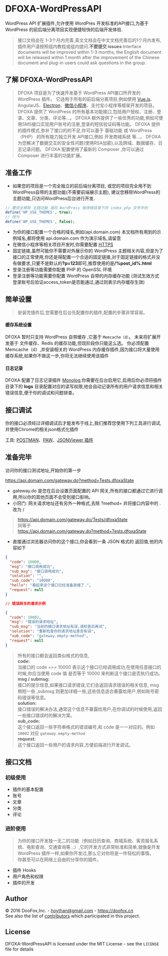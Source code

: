 DFOXA-WordPressAPI
====================
WordPress API 扩展插件,允许使用 WordPres 开发标准的API接口,为基于 WordPress 的前后端分离项目实现便捷轻快的后端开发体验.


> 接口文档会在 1-3个月内完善,英文文档会在中文文档完善后的1个月内发布,插件用户请按照组内教程或组内提问.<b>不要提交 issues </b>
> Interface documents will be improved within 1-3 months, the English document will be released within 1 month after the improvement of the Chinese document and plug-in users could ask questions in the group.

## 了解 DFOXA-WordPressAPI


>DFOXA 项目是为了快速开发基于 WordPress API接口所开发的 WordPress 插件。
>它适用于所有的前后端分离项目,例如使用 [Vue.js](https://vuejs.org)、AngularJS、[Electron](http://electron.atom.io)、[微信小程序](https://mp.weixin.qq.com/debug/wxadoc/introduction/)、支付宝小程序等框架开发的项目。
>DFOXA 提供了 WordPress 的所有基本功能接口,包括用户授权、注册、登录、文章、分类、评论等...。
>DFOXA 额外提供了一些优秀的功能,例如可使用SMS接口实现用户账号的注册,登录的短信验证码等功能。
>DFOXA 提供的插件模式,弥补了接口的的不足,你可以基于 基础功能 或 WordPress（PHP） 的所有能力独立开发 API接口,例如 开发商城系统 等...。
>DFOXA 为您解决了数据交互的安全性问题(使用RSA加密),以及跨域、数据缓存、日志记录问题。
>DFOXA 配置使用了最新的 Composer ,你可以通过 Composer 进行丰富的功能扩展。

## 准备工作
* 如果您的项目是一个完全独立的前后端分离项目,
    或您的项目完全用不到WordPress自带的主题功能(不需要前端展示主题),
    建议您移除WordPress的主题功能,只访问WordPress后台进行开发.
 
 ```php
 // 要完全移除 主题功能 请将 WordPress 程序根目录下的 index.php 文件中的
 define('WP_USE_THEMES', true);
 // 改为
 define('WP_USE_THEMES', false);
 ```
* 为你的接口配置一个合格的域名,例如(api.domain.com) 本文档所有用到的示例域名,都将使用 api.domain.com 作为演示域名,请留意
* 在微信小程序等相关项目开发时,你需要配置 [HTTPS](https://www.vpser.net/build/letsencrypt-certbot.html)
* 固定链接,虽然可能你不需要对外展示你的 WordPress 主题相关内容,但是为了接口的正常使用,你还是得配置一个合适的固定链接,对于固定链接的格式并没有做要求,只要不是默认的<b>?p=123</b>即可,推荐使用的是<b>/%post_id%.html</b>
* 登录注册等功能需要你配置 PHP 的 OpenSSL 环境
* 登录注册等功能需要你配置 WordPress 自带的内存缓存功能 (测试生效方式 登录账号后验证access_token是否能通过,通过则表示内存缓存生效)

## 简单设置
> 安装完插件后,您需要在后台先配置你的插件,配置的步骤非常容易。

#### 缓存系统设置

DFOXA 暂时只支持 WordPress 自带缓存 ,它基于 <code>Memcache（d）</code>。
未来将扩展开发基于 文件缓存、Redis 的缓存功能,但现阶段你只能这么选。
你必须配置 Memcache（d）,并安装相关的 WordPress 内存缓存插件,因为接口将大量使用缓存系统,如果你不做这一步,你将无法继续使用该插件

#### 日志记录

DFOXA 配置了日志记录插件 [Monolog](https://github.com/Seldaek/monolog),你需要在后台启用它,启用后你必须将插件目录下的 <b>logs</b> 目录配置对应的读写权限,他会自动记录所有的用户请求信息和相关错误信息,便于你的调试和问题排查。

## 接口调试

你的接口必须经过详细调试后才能发布于线上,我们推荐您使用下列工具进行调试,并使用Chrome的相关json格式化插件

工具: [POSTMAN](https://www.getpostman.com/apps)、[PAW](https://paw.cloud)、[JSONViewer 插件](https://github.com/tulios/json-viewer)

## 准备完毕

访问你的接口测试地址,开始你的第一步

https://api.domain.com/gateway.do?method=Tests.dfoxaState

* gateway.do 是您在后台设置页面配置的 API 网关,所有的接口都通过它进行调用,所以你的其他页面不会受到接口影响。
* 小窍门: 网关请求地址还有另外一种格式,去除 ?method= 并将接口内容中的 . 改为 /

> https://api.domain.com/gateway.do/Tests/dfoxaState</br>
> 同等于</br>
> https://api.domain.com/gateway.do?method=Tests.dfoxaState

* 直接通过浏览器访问你的这个接口,你会看到一条 JSON 格式的 返回值,他的内容如下

```json
{
  "code": 10000,
  "msg": "接口调用成功",
  "sub_msg": "接口调用成功",
  "solution": "",
  "sub_code": "10000",
  "hello": "看起来这个接口已经准备就绪了.",
  "request": null
}

// 错误网关的请求示例

{
  "code": 10002,
  "msg": "错误的请求地址",
  "sub_msg": "当前的接口请求地址有误,请检查后再试",
  "solution": "重新检查你的请求地址是否有误",
  "sub_code": "gateway.empty-method",
  "request": null
}
```
> 所有的接口都会返回类似格式的信息,</br>
> <b>code:</b></br>当接口的 code === 10000 表示这个接口已经调用成功,在使用任意接口的时候,你应当使用 code 值 是否等于 10000 来判断这个接口是否执行成功。</br>
> <b>msg / submsg:</b></br>接口的提示信息,如果接口请求错误,它们会返回请求错误的相关信息, msg 稍短一些 ,submsg 则更加详细一些,这些信息适合暴露给用户,例如账号密码错误等信息。</br>
> <b>solution:</b></br>接口错误的解决办法,通常这个信息不暴露给用户,在你调试的时候使用,返回一些接口错误时的解决方案。</br>
> <b>sub_code:</b></br>这个接口返回一些字符串格式的错误编号,和 code 是一一对应的。例如 <code>10002</code> 对应 <code>gateway.empty-method</code></br>
> <b>request:</b></br>这个接口返回一些用户的请求内容,方便前端进行开发调试。

## 接口文档

### 初级使用

* 插件的基本配置
* 账号
* 文章
* 分类
* 评论

### 进阶使用

> 为你的接口开发独一无二的功能（例如日历查询、商城系统、客资报名系统、电影查询、交通查询等...）,它的开发方式非常标准和简单,就像是开发 WordPress 插件一样,如果你开发过,那么它对你将是一件轻松的事情。</br>
> 你甚至可以在网络上自由的分享你的插件。

* 插件 Hooks
* 用户角色和权限
* 插件的开发


## Author

&copy; 2016 DooFox,Inc. - hoythan@gmail.com - https://doofox.cn</br>
See also the list of [contributors](https://github.com/hoythan/DFOXA-WordPressAPI/blob/master/md/contributors.md) which participated in this project.

## License

DFOXA-WordPressAPI is licensed under the MIT License - see the <code>LICENSE</code> file for details